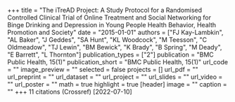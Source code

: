 +++
title = "The iTreAD Project: A Study Protocol for a Randomised Controlled Clinical Trial of Online Treatment and Social Networking for Binge Drinking and Depression in Young People Health Behavior, Health Promotion and Society"
date = "2015-01-01"
authors = ["FJ Kay-Lambkin", "AL Baker", "J Geddes", "SA Hunt", "KL Woodcock", "M Teesson", "C Oldmeadow", "TJ Lewin", "BM Bewick", "K Brady", "B Spring", "M Deady", "E Barrett", "L Thornton"]
publication_types = ["2"]
publication = "BMC Public Health, 15(1)"
publication_short = "BMC Public Health, 15(1)"
url_code = ""
image_preview = ""
selected = false
projects = []
url_pdf = ""
url_preprint = ""
url_dataset = ""
url_project = ""
url_slides = ""
url_video = ""
url_poster = ""
math = true
highlight = true
[header]
image = ""
caption = ""
+++
11 citations (Crossref) [2022-07-10]
